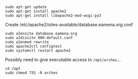 ```
sudo apt-get update
sudo apt-get install apache2
sudo apt-get install libapache2-mod-wsgi-py3
```

Create /etc/apache2/sites-available/database.eamena.org.conf

```
sudo a2ensite database.eamena.org
sudo a2dissite 000-default.conf
sudo a2enmod rewrite
sudo apache2ctl configtest
sudo systemctl restart apache2
```

Possibly need to give executable access to `/opt/arches`...

```
cd /opt
sudo chmod 755 -R arches
```

